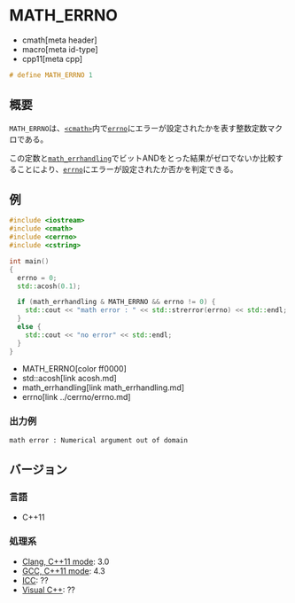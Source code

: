 # MATH_ERRNO
* cmath[meta header]
* macro[meta id-type]
* cpp11[meta cpp]

```cpp
# define MATH_ERRNO 1
```

## 概要
`MATH_ERRNO`は、[`<cmath>`](../cmath.md)内で[`errno`](../cerrno/errno.md)にエラーが設定されたかを表す整数定数マクロである。

この定数と[`math_errhandling`](math_errhandling.md)でビットANDをとった結果がゼロでないか比較することにより、[`errno`](../cerrno/errno.md)にエラーが設定されたか否かを判定できる。


## 例
```cpp example
#include <iostream>
#include <cmath>
#include <cerrno>
#include <cstring>

int main()
{
  errno = 0;
  std::acosh(0.1);

  if (math_errhandling & MATH_ERRNO && errno != 0) {
    std::cout << "math error : " << std::strerror(errno) << std::endl;
  }
  else {
    std::cout << "no error" << std::endl;
  }
}
```
* MATH_ERRNO[color ff0000]
* std::acosh[link acosh.md]
* math_errhandling[link math_errhandling.md]
* errno[link ../cerrno/errno.md]

### 出力例
```
math error : Numerical argument out of domain
```


## バージョン
### 言語
- C++11

### 処理系
- [Clang, C++11 mode](/implementation.md#clang): 3.0
- [GCC, C++11 mode](/implementation.md#gcc): 4.3
- [ICC](/implementation.md#icc): ??
- [Visual C++](/implementation.md#visual_cpp): ??
